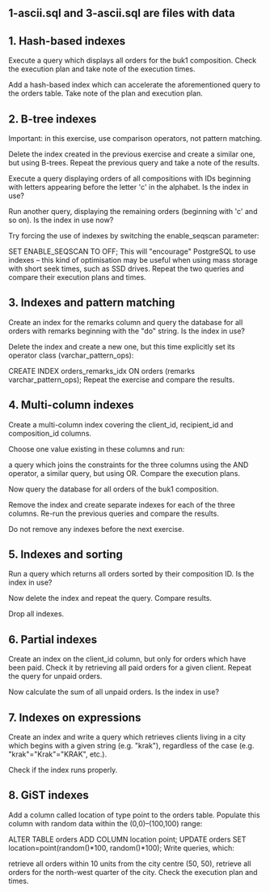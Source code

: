 ## 1-ascii.sql and 3-ascii.sql are files with data

## 1. Hash-based indexes
Execute a query which displays all orders for the buk1 composition. Check the execution plan and take note of the execution times.

Add a hash-based index which can accelerate the aforementioned query to the orders table. Take note of the plan and execution plan.

## 2. B-tree indexes
Important: in this exercise, use comparison operators, not pattern matching.

Delete the index created in the previous exercise and create a similar one, but using B-trees. Repeat the previous query and take a note of the results.

Execute a query displaying orders of all compositions with IDs beginning with letters appearing before the letter 'c' in the alphabet. Is the index in use?

Run another query, displaying the remaining orders (beginning with 'c' and so on). Is the index in use now?

Try forcing the use of indexes by switching the enable_seqscan parameter:

SET ENABLE_SEQSCAN TO OFF;
This will "encourage" PostgreSQL to use indexes – this kind of optimisation may be useful when using mass storage with short seek times, such as SSD drives. Repeat the two queries and compare their execution plans and times.

## 3. Indexes and pattern matching
Create an index for the remarks column and query the database for all orders with remarks beginning with the "do" string. Is the index in use?

Delete the index and create a new one, but this time explicitly set its operator class (varchar_pattern_ops):

CREATE INDEX orders_remarks_idx ON orders (remarks varchar_pattern_ops);
Repeat the exercise and compare the results.

## 4. Multi-column indexes
Create a multi-column index covering the client_id, recipient_id and composition_id columns.

Choose one value existing in these columns and run:

a query which joins the constraints for the three columns using the AND operator,
a similar query, but using OR.
Compare the execution plans.

Now query the database for all orders of the buk1 composition.

Remove the index and create separate indexes for each of the three columns. Re-run the previous queries and compare the results.

Do not remove any indexes before the next exercise.

## 5. Indexes and sorting
Run a query which returns all orders sorted by their composition ID. Is the index in use?

Now delete the index and repeat the query. Compare results.

Drop all indexes.

## 6. Partial indexes
Create an index on the client_id column, but only for orders which have been paid. Check it by retrieving all paid orders for a given client. Repeat the query for unpaid orders.

Now calculate the sum of all unpaid orders. Is the index in use?

## 7. Indexes on expressions
Create an index and write a query which retrieves clients living in a city which begins with a given string (e.g. "krak"), regardless of the case (e.g. "krak"="Krak"="KRAK", etc.).

Check if the index runs properly.

## 8. GiST indexes
Add a column called location of type point to the orders table. Populate this column with random data within the (0,0)–(100,100) range:

ALTER TABLE orders ADD COLUMN location point;
UPDATE orders SET location=point(random()*100, random()*100);
Write queries, which:

retrieve all orders within 10 units from the city centre (50, 50),
retrieve all orders for the north-west quarter of the city.
Check the execution plan and times.